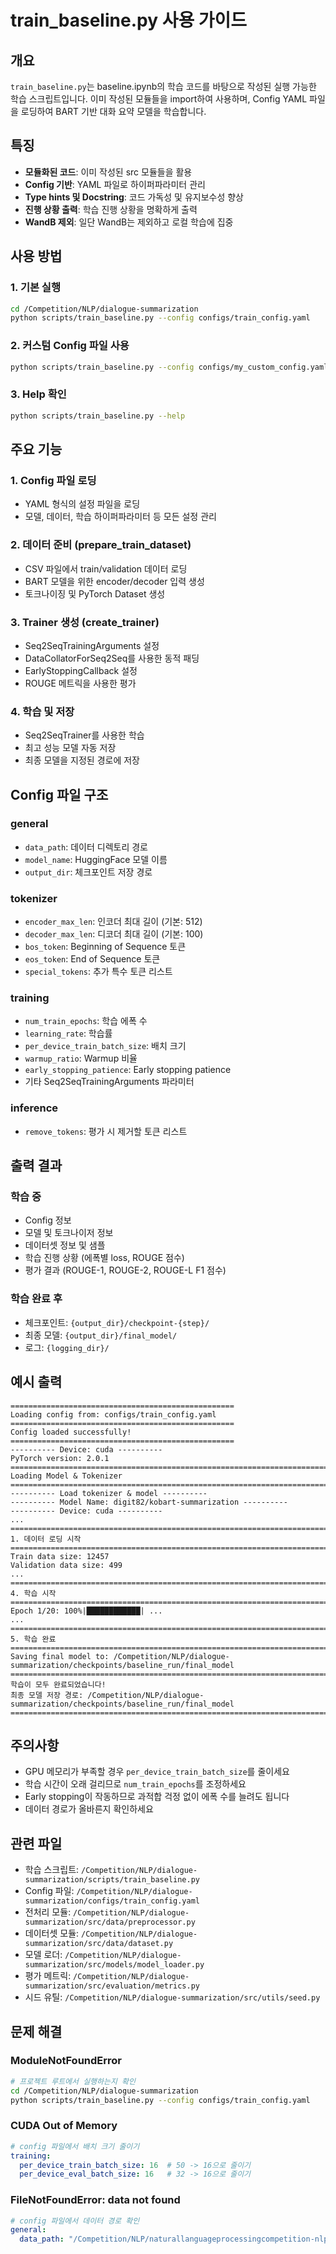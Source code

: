 # train_baseline.py 사용 가이드

## 개요
`train_baseline.py`는 baseline.ipynb의 학습 코드를 바탕으로 작성된 실행 가능한 학습 스크립트입니다.
이미 작성된 모듈들을 import하여 사용하며, Config YAML 파일을 로딩하여 BART 기반 대화 요약 모델을 학습합니다.

## 특징
- **모듈화된 코드**: 이미 작성된 src 모듈들을 활용
- **Config 기반**: YAML 파일로 하이퍼파라미터 관리
- **Type hints 및 Docstring**: 코드 가독성 및 유지보수성 향상
- **진행 상황 출력**: 학습 진행 상황을 명확하게 출력
- **WandB 제외**: 일단 WandB는 제외하고 로컬 학습에 집중

## 사용 방법

### 1. 기본 실행
```bash
cd /Competition/NLP/dialogue-summarization
python scripts/train_baseline.py --config configs/train_config.yaml
```

### 2. 커스텀 Config 파일 사용
```bash
python scripts/train_baseline.py --config configs/my_custom_config.yaml
```

### 3. Help 확인
```bash
python scripts/train_baseline.py --help
```

## 주요 기능

### 1. Config 파일 로딩
- YAML 형식의 설정 파일을 로딩
- 모델, 데이터, 학습 하이퍼파라미터 등 모든 설정 관리

### 2. 데이터 준비 (prepare_train_dataset)
- CSV 파일에서 train/validation 데이터 로딩
- BART 모델을 위한 encoder/decoder 입력 생성
- 토크나이징 및 PyTorch Dataset 생성

### 3. Trainer 생성 (create_trainer)
- Seq2SeqTrainingArguments 설정
- DataCollatorForSeq2Seq를 사용한 동적 패딩
- EarlyStoppingCallback 설정
- ROUGE 메트릭을 사용한 평가

### 4. 학습 및 저장
- Seq2SeqTrainer를 사용한 학습
- 최고 성능 모델 자동 저장
- 최종 모델을 지정된 경로에 저장

## Config 파일 구조

### general
- `data_path`: 데이터 디렉토리 경로
- `model_name`: HuggingFace 모델 이름
- `output_dir`: 체크포인트 저장 경로

### tokenizer
- `encoder_max_len`: 인코더 최대 길이 (기본: 512)
- `decoder_max_len`: 디코더 최대 길이 (기본: 100)
- `bos_token`: Beginning of Sequence 토큰
- `eos_token`: End of Sequence 토큰
- `special_tokens`: 추가 특수 토큰 리스트

### training
- `num_train_epochs`: 학습 에폭 수
- `learning_rate`: 학습률
- `per_device_train_batch_size`: 배치 크기
- `warmup_ratio`: Warmup 비율
- `early_stopping_patience`: Early stopping patience
- 기타 Seq2SeqTrainingArguments 파라미터

### inference
- `remove_tokens`: 평가 시 제거할 토큰 리스트

## 출력 결과

### 학습 중
- Config 정보
- 모델 및 토크나이저 정보
- 데이터셋 정보 및 샘플
- 학습 진행 상황 (에폭별 loss, ROUGE 점수)
- 평가 결과 (ROUGE-1, ROUGE-2, ROUGE-L F1 점수)

### 학습 완료 후
- 체크포인트: `{output_dir}/checkpoint-{step}/`
- 최종 모델: `{output_dir}/final_model/`
- 로그: `{logging_dir}/`

## 예시 출력
```
==================================================
Loading config from: configs/train_config.yaml
==================================================
Config loaded successfully!
==================================================
---------- Device: cuda ----------
PyTorch version: 2.0.1
================================================================================
Loading Model & Tokenizer
================================================================================
---------- Load tokenizer & model ----------
---------- Model Name: digit82/kobart-summarization ----------
---------- Device: cuda ----------
...
================================================================================
1. 데이터 로딩 시작
================================================================================
Train data size: 12457
Validation data size: 499
...
================================================================================
4. 학습 시작
================================================================================
Epoch 1/20: 100%|████████████| ...
...
================================================================================
5. 학습 완료
================================================================================
Saving final model to: /Competition/NLP/dialogue-summarization/checkpoints/baseline_run/final_model
================================================================================
학습이 모두 완료되었습니다!
최종 모델 저장 경로: /Competition/NLP/dialogue-summarization/checkpoints/baseline_run/final_model
================================================================================
```

## 주의사항
- GPU 메모리가 부족할 경우 `per_device_train_batch_size`를 줄이세요
- 학습 시간이 오래 걸리므로 `num_train_epochs`를 조정하세요
- Early stopping이 작동하므로 과적합 걱정 없이 에폭 수를 늘려도 됩니다
- 데이터 경로가 올바른지 확인하세요

## 관련 파일
- 학습 스크립트: `/Competition/NLP/dialogue-summarization/scripts/train_baseline.py`
- Config 파일: `/Competition/NLP/dialogue-summarization/configs/train_config.yaml`
- 전처리 모듈: `/Competition/NLP/dialogue-summarization/src/data/preprocessor.py`
- 데이터셋 모듈: `/Competition/NLP/dialogue-summarization/src/data/dataset.py`
- 모델 로더: `/Competition/NLP/dialogue-summarization/src/models/model_loader.py`
- 평가 메트릭: `/Competition/NLP/dialogue-summarization/src/evaluation/metrics.py`
- 시드 유틸: `/Competition/NLP/dialogue-summarization/src/utils/seed.py`

## 문제 해결

### ModuleNotFoundError
```bash
# 프로젝트 루트에서 실행하는지 확인
cd /Competition/NLP/dialogue-summarization
python scripts/train_baseline.py --config configs/train_config.yaml
```

### CUDA Out of Memory
```yaml
# config 파일에서 배치 크기 줄이기
training:
  per_device_train_batch_size: 16  # 50 -> 16으로 줄이기
  per_device_eval_batch_size: 16   # 32 -> 16으로 줄이기
```

### FileNotFoundError: data not found
```yaml
# config 파일에서 데이터 경로 확인
general:
  data_path: "/Competition/NLP/naturallanguageprocessingcompetition-nlp-1/data/"
```
